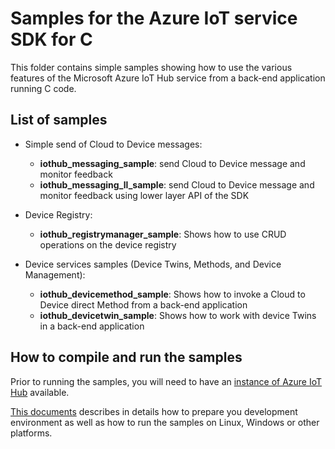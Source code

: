 # Samples for the Azure IoT service SDK for C

This folder contains simple samples showing how to use the various features of the Microsoft Azure IoT Hub service from a back-end application running C code.

## List of samples

* Simple send of Cloud to Device messages:
   * **iothub_messaging_sample**: send Cloud to Device message and monitor feedback
   * **iothub_messaging_ll_sample**: send Cloud to Device message and monitor feedback using lower layer API of the SDK

* Device Registry:
   * **iothub_registrymanager_sample**: Shows how to use CRUD operations on the device registry 

* Device services samples (Device Twins, Methods, and Device Management):
   * **iothub_devicemethod_sample**: Shows how to invoke a Cloud to Device direct Method from a back-end application
   * **iothub_devicetwin_sample**: Shows how to work with device Twins in a back-end application

## How to compile and run the samples

Prior to running the samples, you will need to have an [instance of Azure IoT Hub][lnk-setup-iot-hub]  available.

[This documents][devbox-setup] describes in details how to prepare you development environment as well as how to run the samples on Linux, Windows or other platforms.


[devbox-setup]: ../../doc/devbox_setup.md
[lnk-setup-iot-hub]: https://aka.ms/howtocreateazureiothub
